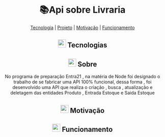 <h1 align="center">   📚Api sobre Livraria</h1>

<p align="center">
 <a href="#-Sobre">Tecnologia</a>   |    <a href="#-Sobre">Projeto</a>   |   <a href="#-Motivação">Motivação</a>   |   <a href="#-Funcionamento">Funcionamento</a> 
</p>
  
 <h2 align="center"> <img src="https://cdn-icons-png.flaticon.com/512/3064/3064889.png" width="25" padding="0"> Tecnologias</h2>
<p align="center"></p>


<h2 align="center"> <img src="https://cdn-icons-png.flaticon.com/512/3356/3356068.png" width="25" padding="0"> Sobre</h2>
<p align="center">No programa de preparação Entra21 , na matéria de Node foi designado
    o trabalho de se fabricar uma API 100% funcional, dessa forma , foi desenvolvido uma API que realiza o criação , 
    busca , atualização e deletagem das entidades Produto , Entrada Estoque e Saida Estoque   </p>


<h2 align="center"><img src="https://cdn-icons-png.flaticon.com/512/7224/7224338.png" width="25" padding="0"> Motivação</h2>
<p align="center">  </p>

<h2 align="center"><img src="https://cdn-icons-png.flaticon.com/512/4370/4370707.png" width="25" padding="0"> Funcionamento</h2>

